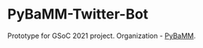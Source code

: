 # PyBaMM-Twitter-Bot

Prototype for GSoC 2021 project. Organization - [PyBaMM](https://github.com/pybamm-team/PyBaMM).
